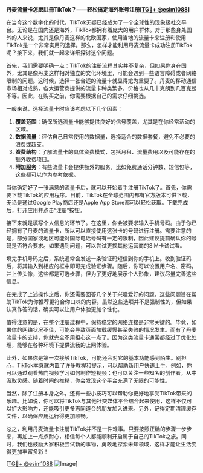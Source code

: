 **丹麦流量卡怎麽註冊TikTok？——轻松搞定海外账号注册[[TG💪+ @esim1088](https://t.me/s/esim1088)]**

在当今这个数字化的时代，TikTok无疑已经成为了一个全球性的现象级社交平台。无论是在国内还是海外，TikTok都拥有着庞大的用户群体。对于那些身处国外的人来说，尤其是像丹麦这样的北欧国家，使用当地的流量卡来注册和使用TikTok是一个非常实用的选择。那么，怎样才能利用丹麦流量卡成功注册TikTok呢？接下来，我们就一起来详细探讨这个问题。

首先，我们需要明确一点：TikTok的注册流程其实并不复杂，但如果你身在国外，尤其是像丹麦这样相对独立的文化环境里，可能会遇到一些语言障碍或者网络限制的问题。这时候，选择一张合适的流量卡就显得尤为重要了。丹麦的移动通信市场相对成熟，各大运营商提供的流量卡种类繁多，价格也从几十克朗到几百克朗不等。因此，在购买之前，你需要根据自己的需求仔细挑选。

一般来说，选择流量卡时应该考虑以下几个因素：

1. **覆盖范围**：确保所选流量卡能够提供良好的信号覆盖，尤其是在你经常活动的区域。
2. **数据流量**：评估自己日常使用的数据量，选择适合的数据套餐，避免不必要的浪费或超支。
3. **资费结构**：了解流量卡的具体资费模式，包括月租、流量费用以及可能存在的额外收费项目。
4. **附加服务**：有些流量卡会提供额外的服务，比如免费通话分钟数、短信包等，这些都可以作为参考依据。

当你确定好了一张满意的流量卡后，就可以开始着手注册TikTok了。首先，你需要下载TikTok的应用程序。目前，TikTok在全球范围内都有官方版本可供下载，无论是通过Google Play商店还是Apple App Store都可以轻松获取。下载完成后，打开应用并点击“注册”按钮。

接下来就是填写个人信息的环节了。在这里，你会被要求输入手机号码。由于你已经拥有了丹麦的流量卡，所以可以直接使用这张卡的号码进行注册。需要注意的是，部分国家或地区可能对国际电话号码有一定的限制，因此建议提前确认你的号码是否符合要求。如果遇到问题，可以尝试更换其他运营商的SIM卡试试看。

填完手机号码之后，系统通常会发送一条验证码短信到你的手机上。收到验证码后，将其输入到相应的框中即可完成验证步骤。随后，你可以设置用户名、密码，并上传头像，这些都是可选步骤，但为了更好地展示个人形象，建议尽量完善这些信息。

在完成了上述操作之后，你还需要回答几个关于兴趣爱好的问题。这些问题旨在帮助TikTok为你推荐更符合你口味的内容。虽然这些选项并不是强制性的，但如果认真作答的话，确实可以让用户体验更加个性化。

值得注意的是，在整个注册过程中，保持稳定的网络连接是非常关键的。毕竟，如果你的网络状况不佳，可能会导致页面加载缓慢甚至失败的情况发生。而有了丹麦流量卡的支持，你就完全不用担心这一点了。因为这类流量卡通常都经过了优化处理，能够在各种环境下提供流畅的上网体验。

此外，如果你是第一次接触TikTok，可能还会对它的基本功能感到陌生。别担心，TikTok本身就内置了许多教程和提示，可以帮助新用户快速上手。例如，你可以通过观看热门视频学习如何制作短视频；也可以关注一些知名的创作者，从中汲取灵感。随着时间的推移，你会发现这个平台充满了无限的可能性。

当然，除了注册本身之外，还有一些小技巧可以帮助你更好地享受TikTok带来的乐趣。比如说，你可以将TikTok与其他社交媒体平台结合起来使用，这样不仅可以扩大影响力，还能吸引更多志同道合的朋友加入进来。另外，记得定期清理缓存文件，以确保应用运行得更加顺畅。

总之，利用丹麦流量卡注册TikTok并不是一件难事。只要按照正确的步骤一步步来，再加上一点点耐心，相信每个人都能顺利开启属于自己的TikTok之旅。同时，我们也鼓励大家积极尝试新的事物，勇敢地探索未知领域，这样才能让生活变得更加丰富多彩！

[[TG💪+ @esim1088](https://t.me/s/esim1088) ![Image](https://i.postimg.cc/4NQfJmqS/Snipaste-2025-05-13-00-14-12.png)]